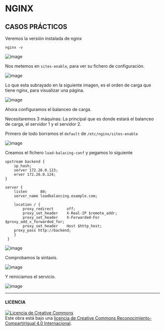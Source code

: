 #   NGINX
## CASOS PRÁCTICOS

Veremos la versión instalada de nginx

`nginx -v`

![image](https://user-images.githubusercontent.com/91204696/211743585-37d0df5b-c54a-4e62-a4f1-338046f95ec7.png)

Nos metemos en `sites-enable`, para ver su fichero de configuración.

![image](https://user-images.githubusercontent.com/91204696/211751768-c66c9701-0739-4692-8554-4ceac5b75c69.png)

Lo que esta subrayado en la siguiente imagen, es el orden de carga que tiene nginx, para visualizar una página.

![image](https://user-images.githubusercontent.com/91204696/211751743-531c0dad-f943-4193-871f-d9e287d9cd96.png)

Ahora configuramos el balanceo de carga.

Necesitaremos 3 máquinas: La principal que es donde estará el balanceo de carga, el servidor 1 y el servidor 2.

Primero de todo borramos el `default` de `/etc/nginx/sites-enable`

![image](https://user-images.githubusercontent.com/91204696/211763462-365f7cf3-0cea-4a8d-ab1e-a5aa72aeeb5d.png)

Creamos el fichero `load-balacing-conf` y pegamos lo siguiente

    upstream backend {
    	ip_hash;
        server 172.26.0.123;
        erver 172.26.0.124;
    }
    
    server {
        listen      80;
        server_name loadbalancing.example.com;

        location / {
	        proxy_redirect      off;
	        proxy_set_header    X-Real-IP $remote_addr;
	        proxy_set_header    X-Forwarded-For $proxy_add_x_forwarded_for;
	        proxy_set_header    Host $http_host;
		proxy_pass http://backend;
	    }
     }

![image](https://user-images.githubusercontent.com/91204696/211764319-ae383a3d-2ea6-499a-9433-5c95fa5d1c42.png)

Comprobamos la sintaxis.

![image](https://user-images.githubusercontent.com/91204696/211755564-b3c2a483-399a-4d22-bc2c-f9941e373c2f.png)

Y reiniciamos el servicio.

![image](https://user-images.githubusercontent.com/91204696/211755684-883c5d41-58a9-438c-ae18-bb7b445f4f67.png)

_________________________________________________________________________________________________________________

#### LICENCIA

<a rel="license" href="http://creativecommons.org/licenses/by-sa/4.0/"><img alt="Licencia de Creative Commons" style="border-width:0" src="https://i.creativecommons.org/l/by-sa/4.0/88x31.png" /></a><br />Este obra está bajo una <a rel="license" href="http://creativecommons.org/licenses/by-sa/4.0/">licencia de Creative Commons Reconocimiento-CompartirIgual 4.0 Internacional</a>.
